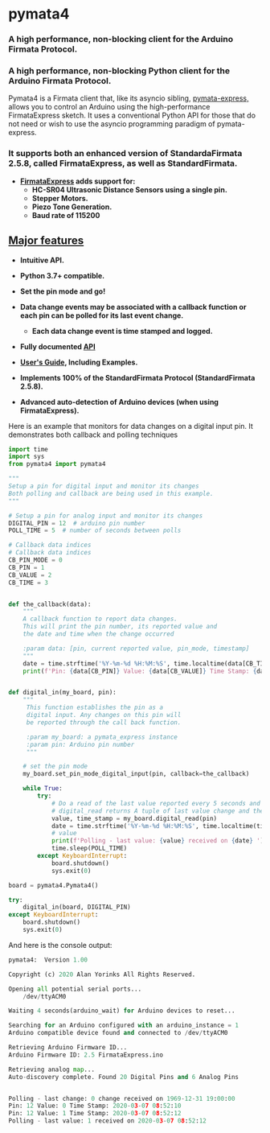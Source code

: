 # pymata4

### A high performance, non-blocking client for the Arduino Firmata Protocol.

### A high performance, non-blocking Python client for the Arduino Firmata Protocol.
Pymata4 is a Firmata client that, like its asyncio sibling,
 [pymata-express,](https://mryslab.github.io/pymata-express/)
 allows you to control an Arduino using the high-performance FirmataExpress sketch.
  It uses a conventional Python API for those that do not need or wish to use the asyncio programming paradigm of pymata-express.

### It supports both an enhanced version of StandardaFirmata 2.5.8, called FirmataExpress, as well as StandardFirmata. 
* **[FirmataExpress](https://github.com/MrYsLab/FirmataExpress) adds support for:**
     * **HC-SR04 Ultrasonic Distance Sensors using a single pin.**
     * **Stepper Motors.**
     * **Piezo Tone Generation.**
     * **Baud rate of 115200**

<h2><u>Major features</u></h2>

* **Intuitive API.**

* **Python 3.7+ compatible.**

* **Set the pin mode and go!**

* **Data change events may be associated with a callback function or each pin can be polled for its last event change.**

    * **Each data change event is time stamped and logged.**

* **Fully documented <a href="http://htmlpreview.github.io/?https://github.com/MrYsLab/pymata-express/blob/master/documentation/api/pymata4.html" target="_blank">API</a>**

* **[User's Guide](https://mryslab.github.io/pymata4/), Including Examples.**

* **Implements 100% of the StandardFirmata Protocol (StandardFirmata 2.5.8).**

* **Advanced auto-detection of Arduino devices (when using FirmataExpress).**

Here is an example that monitors for data changes on a digital input pin. It demonstrates both callback and 
polling techniques

```python
import time
import sys
from pymata4 import pymata4

"""
Setup a pin for digital input and monitor its changes
Both polling and callback are being used in this example.
"""

# Setup a pin for analog input and monitor its changes
DIGITAL_PIN = 12  # arduino pin number
POLL_TIME = 5  # number of seconds between polls

# Callback data indices
# Callback data indices
CB_PIN_MODE = 0
CB_PIN = 1
CB_VALUE = 2
CB_TIME = 3


def the_callback(data):
    """
    A callback function to report data changes.
    This will print the pin number, its reported value and
    the date and time when the change occurred

    :param data: [pin, current reported value, pin_mode, timestamp]
    """
    date = time.strftime('%Y-%m-%d %H:%M:%S', time.localtime(data[CB_TIME]))
    print(f'Pin: {data[CB_PIN]} Value: {data[CB_VALUE]} Time Stamp: {date}')


def digital_in(my_board, pin):
    """
     This function establishes the pin as a
     digital input. Any changes on this pin will
     be reported through the call back function.

     :param my_board: a pymata_express instance
     :param pin: Arduino pin number
     """

    # set the pin mode
    my_board.set_pin_mode_digital_input(pin, callback=the_callback)

    while True:
        try:
            # Do a read of the last value reported every 5 seconds and print it
            # digital_read returns A tuple of last value change and the time that it occurred
            value, time_stamp = my_board.digital_read(pin)
            date = time.strftime('%Y-%m-%d %H:%M:%S', time.localtime(time_stamp))
            # value
            print(f'Polling - last value: {value} received on {date} ')
            time.sleep(POLL_TIME)
        except KeyboardInterrupt:
            board.shutdown()
            sys.exit(0)

board = pymata4.Pymata4()

try:
    digital_in(board, DIGITAL_PIN)
except KeyboardInterrupt:
    board.shutdown()
    sys.exit(0)


```
     
And here is the console output:
```python
pymata4:  Version 1.00

Copyright (c) 2020 Alan Yorinks All Rights Reserved.

Opening all potential serial ports...
	/dev/ttyACM0

Waiting 4 seconds(arduino_wait) for Arduino devices to reset...

Searching for an Arduino configured with an arduino_instance = 1
Arduino compatible device found and connected to /dev/ttyACM0

Retrieving Arduino Firmware ID...
Arduino Firmware ID: 2.5 FirmataExpress.ino

Retrieving analog map...
Auto-discovery complete. Found 20 Digital Pins and 6 Analog Pins


Polling - last change: 0 change received on 1969-12-31 19:00:00 
Pin: 12 Value: 0 Time Stamp: 2020-03-07 08:52:10
Pin: 12 Value: 1 Time Stamp: 2020-03-07 08:52:12
Polling - last value: 1 received on 2020-03-07 08:52:12 